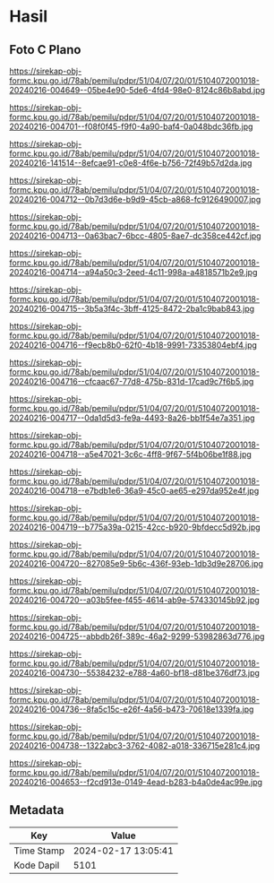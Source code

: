 # Hasil

## Foto C Plano

https://sirekap-obj-formc.kpu.go.id/78ab/pemilu/pdpr/51/04/07/20/01/5104072001018-20240216-004649--05be4e90-5de6-4fd4-98e0-8124c86b8abd.jpg

https://sirekap-obj-formc.kpu.go.id/78ab/pemilu/pdpr/51/04/07/20/01/5104072001018-20240216-004701--f08f0f45-f9f0-4a90-baf4-0a048bdc36fb.jpg

https://sirekap-obj-formc.kpu.go.id/78ab/pemilu/pdpr/51/04/07/20/01/5104072001018-20240216-141514--8efcae91-c0e8-4f6e-b756-72f49b57d2da.jpg

https://sirekap-obj-formc.kpu.go.id/78ab/pemilu/pdpr/51/04/07/20/01/5104072001018-20240216-004712--0b7d3d6e-b9d9-45cb-a868-fc9126490007.jpg

https://sirekap-obj-formc.kpu.go.id/78ab/pemilu/pdpr/51/04/07/20/01/5104072001018-20240216-004713--0a63bac7-6bcc-4805-8ae7-dc358ce442cf.jpg

https://sirekap-obj-formc.kpu.go.id/78ab/pemilu/pdpr/51/04/07/20/01/5104072001018-20240216-004714--a94a50c3-2eed-4c11-998a-a4818571b2e9.jpg

https://sirekap-obj-formc.kpu.go.id/78ab/pemilu/pdpr/51/04/07/20/01/5104072001018-20240216-004715--3b5a3f4c-3bff-4125-8472-2ba1c9bab843.jpg

https://sirekap-obj-formc.kpu.go.id/78ab/pemilu/pdpr/51/04/07/20/01/5104072001018-20240216-004716--f9ecb8b0-62f0-4b18-9991-73353804ebf4.jpg

https://sirekap-obj-formc.kpu.go.id/78ab/pemilu/pdpr/51/04/07/20/01/5104072001018-20240216-004716--cfcaac67-77d8-475b-831d-17cad9c7f6b5.jpg

https://sirekap-obj-formc.kpu.go.id/78ab/pemilu/pdpr/51/04/07/20/01/5104072001018-20240216-004717--0da1d5d3-fe9a-4493-8a26-bb1f54e7a351.jpg

https://sirekap-obj-formc.kpu.go.id/78ab/pemilu/pdpr/51/04/07/20/01/5104072001018-20240216-004718--a5e47021-3c6c-4ff8-9f67-5f4b06be1f88.jpg

https://sirekap-obj-formc.kpu.go.id/78ab/pemilu/pdpr/51/04/07/20/01/5104072001018-20240216-004718--e7bdb1e6-36a9-45c0-ae65-e297da952e4f.jpg

https://sirekap-obj-formc.kpu.go.id/78ab/pemilu/pdpr/51/04/07/20/01/5104072001018-20240216-004719--b775a39a-0215-42cc-b920-9bfdecc5d92b.jpg

https://sirekap-obj-formc.kpu.go.id/78ab/pemilu/pdpr/51/04/07/20/01/5104072001018-20240216-004720--827085e9-5b6c-436f-93eb-1db3d9e28706.jpg

https://sirekap-obj-formc.kpu.go.id/78ab/pemilu/pdpr/51/04/07/20/01/5104072001018-20240216-004720--a03b5fee-f455-4614-ab9e-574330145b92.jpg

https://sirekap-obj-formc.kpu.go.id/78ab/pemilu/pdpr/51/04/07/20/01/5104072001018-20240216-004725--abbdb26f-389c-46a2-9299-53982863d776.jpg

https://sirekap-obj-formc.kpu.go.id/78ab/pemilu/pdpr/51/04/07/20/01/5104072001018-20240216-004730--55384232-e788-4a60-bf18-d81be376df73.jpg

https://sirekap-obj-formc.kpu.go.id/78ab/pemilu/pdpr/51/04/07/20/01/5104072001018-20240216-004736--8fa5c15c-e26f-4a56-b473-70618e1339fa.jpg

https://sirekap-obj-formc.kpu.go.id/78ab/pemilu/pdpr/51/04/07/20/01/5104072001018-20240216-004738--1322abc3-3762-4082-a018-336715e281c4.jpg

https://sirekap-obj-formc.kpu.go.id/78ab/pemilu/pdpr/51/04/07/20/01/5104072001018-20240216-004653--f2cd913e-0149-4ead-b283-b4a0de4ac99e.jpg


## Metadata

| Key        | Value               |
| ---------- | ------------------- |
| Time Stamp | 2024-02-17 13:05:41 |
| Kode Dapil | 5101                |



